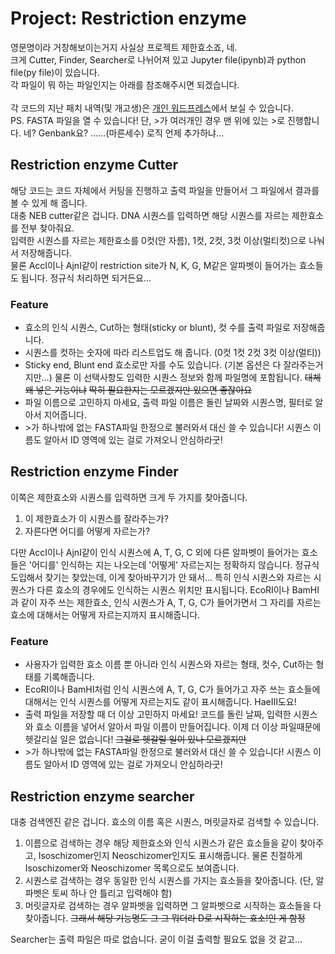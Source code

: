 <h1>Project: Restriction enzyme</h1>
영문명이라 거창해보이는거지 사실상 프로젝트 제한효소죠, 네. <br>
크게 Cutter, Finder, Searcher로 나뉘어져 있고 Jupyter file(ipynb)과 python file(py file)이 있습니다. <br>
각 파일이 뭐 하는 파일인지는 아래를 참조해주시면 되겠습니다. <br>
<br>
각 코드의 지난 패치 내역(및 개고생)은 <a href="https://koreanraichu.sfuhost.com/">개인 워드프레스</a>에서 보실 수 있습니다. <br>
PS. FASTA 파일을 열 수 있습니다! 단, >가 여러개인 경우 맨 위에 있는 >로 진행합니다. 네? Genbank요? ......(마른세수) 로직 언제 추가하냐...<br>
<h2>Restriction enzyme Cutter</h2>
해당 코드는 코드 자체에서 커팅을 진행하고 출력 파일을 만들어서 그 파일에서 결과를 볼 수 있게 해 줍니다. <br>
대충 NEB cutter같은 겁니다. DNA 시퀀스를 입력하면 해당 시퀀스를 자르는 제한효소를 전부 찾아줘요. <br>
입력한 시퀀스를 자르는 제한효소를 0컷(안 자름), 1컷, 2컷, 3컷 이상(멀티컷)으로 나눠서 저장해줍니다. <br>
물론 AccI이나 AjnI같이 restriction site가 N, K, G, M같은 알파벳이 들어가는 효소들도 됩니다. 정규식 처리하면 되거든요... <br>
<h3>Feature</h3>
<ul>
<li>효소의 인식 시퀀스, Cut하는 형태(sticky or blunt), 컷 수를 출력 파일로 저장해줍니다. </li>
<li>시퀀스를 컷하는 숫자에 따라 리스트업도 해 줍니다. (0컷 1컷 2컷 3컷 이상(멀티))</li>
<li>Sticky end, Blunt end 효소로만 자를 수도 있습니다. (기본 옵션은 다 잘라주는거지만...) 물론 이 선택사항도 입력한 시퀀스 정보와 함께 파일명에 포함됩니다. <s>대체 왜 넣은 기능이냐</s> <s>딱히 필요한지는 모르겠지만 있으면 좋잖아요</s></li>
<li>파일 이름으로 고민하지 마세요, 출력 파일 이름은 돌린 날짜와 시퀀스명, 필터로 알아서 지어줍니다. </li>
<li>>가 하나밖에 없는 FASTA파일 한정으로 불러와서 대신 쓸 수 있습니다! 시퀀스 이름도 알아서 ID 영역에 있는 걸로 가져오니 안심하라굿! </li>
</ul>
<h2>Restriction enzyme Finder</h2>
이쪽은 제한효소와 시퀀스를 입력하면 크게 두 가지를 찾아줍니다. 
<ol>
<li>이 제한효소가 이 시퀀스를 잘라주는가? </li>
<li>자른다면 어디를 어떻게 자르는가? </li>
</ol>
다만 AccI이나 AjnI같이 인식 시퀀스에 A, T, G, C 외에 다른 알파벳이 들어가는 효소들은 '어디를' 인식하는 지는 나오는데 '어떻게' 자르는지는 정확하지 않습니다. 정규식 도입해서 찾기는 찾았는데, 이게 찾아바꾸기가 안 돼서... 특히 인식 시퀀스와 자르는 시퀀스가 다른 효소의 경우에도 인식하는 시퀀스 위치만 표시됩니다. EcoRI이나 BamHI과 같이 자주 쓰는 제한효소, 인식 시퀀스가 A, T, G, C가 들어가면서 그 자리를 자르는 효소에 대해서는 어떻게 자르는지까지 표시해줍니다. <br>
<h3>Feature</h3>
<ul>
<li>사용자가 입력한 효소 이름 뿐 아니라 인식 시퀀스와 자르는 형태, 컷수, Cut하는 형태를 기록해줍니다. </li>
<li>EcoRI이나 BamHI처럼 인식 시퀀스에 A, T, G, C가 들어가고 자주 쓰는 효소들에 대해서는 인식 시퀀스를 어떻게 자르는지도 같이 표시해줍니다. HaeIII도요! </li>
<li>출력 파일을 저장할 때 더 이상 고민하지 마세요! 코드를 돌린 날짜, 입력한 시퀀스와 효소 이름을 넣어서 알아서 파일 이름이 만들어집니다. 이제 더 이상 파일때문에 헷갈리실 일은 없습니다! <s>그걸로 헷갈릴 일이 있나 모르겠지만</s></li>
<li>>가 하나밖에 없는 FASTA파일 한정으로 불러와서 대신 쓸 수 있습니다! 시퀀스 이름도 알아서 ID 영역에 있는 걸로 가져오니 안심하라굿! </li>
</ul>
<h2>Restriction enzyme searcher</h2>
대충 검색엔진 같은 겁니다. 효소의 이름 혹은 시퀀스, 머릿글자로 검색할 수 있습니다. 
<ol>
<li>이름으로 검색하는 경우 해당 제한효소와 인식 시퀀스가 같은 효소들을 같이 찾아주고, Isoschizomer인지 Neoschizomer인지도 표시해줍니다. 물론 친절하게 Isoschizomer와 Neoschizomer 목록으로도 보여줍니다. </li>
<li>시퀀스로 검색하는 경우 동일한 인식 시퀀스를 가지는 효소들을 찾아줍니다. (단, 알파벳은 토씨 하나 안 틀리고 입력해야 함)</li>
<li>머릿글자로 검색하는 경우 알파벳을 입력하면 그 알파벳으로 시작하는 효소들을 다 찾아줍니다. <s>그래서 해당 기능명도 그 그 뭐더라 D로 시작하는 효소!인 게 함정</s></li>
</ol>
Searcher는 출력 파일은 따로 없습니다. 굳이 이걸 출력할 필요도 없을 것 같고... 

